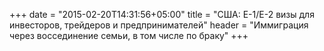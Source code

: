 +++
date = "2015-02-20T14:31:56+05:00"
title = "США: E-1/E-2 визы для инвесторов, трейдеров и предпринимателей"
header = "Иммиграция через воссединение семьи, в том числе по браку"
+++
